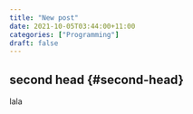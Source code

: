 ```yaml
---
title: "New post"
date: 2021-10-05T03:44:00+11:00
categories: ["Programming"]
draft: false
---
```


## second head {#second-head}

lala
